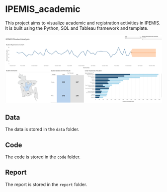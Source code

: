 # IPEMIS_academic

This project aims to visualize academic and registration activities in IPEMIS. It is built using the Python, SQL and Tableau framework and template.

![Alt text](Image/Preview.png)


## Data

The data is stored in the `data` folder.

## Code

The code is stored in the `code` folder.

## Report

The report is stored in the `report` folder.
